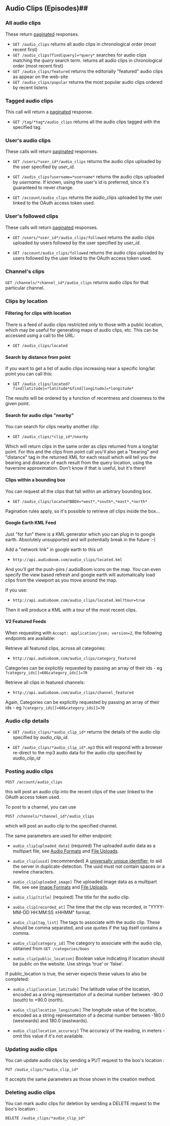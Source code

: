 ## Audio Clips (Episodes)##

### All audio clips ###

These return [paginated](https://github.com/audioboom/api/blob/master/sections/pagination.md) responses.

 * `GET /audio_clips`
  returns all audio clips in chronological order (most recent first)
 * `GET /audio_clips?find[query]=*query*`
  searches for audio clips matching the *query* search term.
  returns all audio clips in chronological order (most recent first)
 * `GET /audio_clips/featured`
  returns the editorially "featured" audio clips as appear on the web-site
 * `GET /audio_clips/popular`
  returns the most popular audio clips ordered by recent listens

### Tagged audio clips ###
This call will return a [paginated](https://github.com/audioboom/api/blob/master/sections/pagination.md) response.

 * `GET /tag/*tag*/audio_clips`
  returns all the audio clips tagged with the specified tag.

### User's audio clips ###
These calls will return [paginated](https://github.com/audioboom/api/blob/master/sections/pagination.md) responses.

 * `GET /users/*user_id*/audio_clips`
  returns the audio clips uploaded by the user specified by *user_id*.

 * `GET /audio_clips?username=*username*`
  returns the audio clips uploaded by *username*.  If known, using the user's id is preferred, since it's guaranteed to never change.

 * `GET /account/audio_clips`
  returns the audio_clips uploaded by the user linked to the OAuth access token used.

### User's followed clips ###
These calls will return [paginated](https://github.com/audioboom/api/blob/master/sections/pagination.md) responses.

 * `GET /users/*user_id*/audio_clips/followed`
  returns the audio clips uploaded by users followed by the user specified by *user_id*.

 * `GET /account/audio_clips/followed`
  returns the audio clips uploaded by users followed by the user linked to the OAuth access token used.

### Channel's clips ###

`GET /channels/*channel_id*/audio_clips` returns audio clips for that particular channel.



### Clips by location ###

#### Filtering for clips with location ####
There is a feed of audio clips restricted only to those with a public location, which may be useful for generating maps of audio clips, etc.
This can be accessed using a call to the URL:

 * `GET /audio_clips/located`

#### Search by distance from point ####
If you want to get a list of audio clips increasing near a specific long/lat point you can call this:

 * `GET /audio_clips/located?find[latitude]=*latitude*&find[longitude]=*longitude*`

The results will be ordered by a function of recentness and closeness to the given point.

#### Search for audio clips "nearby" ####
You can search for clips nearby another clip:

 * `GET /audio_clips/*clip_id*/nearby`

Which will return clips in the same order as clips returned from a long/lat point. For this and the clips from point call you'll also get a "bearing" and "distance" tag in the returned XML for each result which will tell you the bearing and distance of each result from the query location, using the haversine approximation. Don't know if that is useful, but it's there!

#### Clips within a bounding box ####
You can request all the clips that fall within an arbitrary bounding box.

 * `GET /audio_clips/located?BBOX=*west*,*south*,*east*,*north*`

Pagination rules apply, so it's possible to retrieve *all* clips inside the box...

#### Google Earth KML Feed ####

Just "for fun" there is a KML generator which you can plug in to google earth. Absolutely unsupported and will potentially break in the future :-)

Add a "network link" in google earth to this url

 * `http://api.audioboom.com/audio_clips/located.kml`

And you'll get the push-pins / audioBoom icons on the map. You can even specify the view based refresh and google earth will automatically load clips from the viewport as you move around the map.

If you use:

 * `http://api.audioboom.com/audio_clips/located.kml?tour=true`

Then it will produce a KML with a tour of the most recent clips.

#### V2 Featured Feeds ####

When requesting with `Accept: application/json; version=2`, the following endpoints are available:

Retrieve all featured clips, across all categories:

  * `http://api.audioboom.com/audio_clips/category_featured`
  
  Categories can be explicitly requested by passing an array of their ids - eg `?category_ids[]=60&category_ids[]=70`

Retrieve all clips in featured channels:

  * `http://api.audioboom.com/audio_clips/channel_featured`
  
  Again, Categories can be explicitly requested by passing an array of their ids - eg `?category_ids[]=60&category_ids[]=70`

### Audio clip details ###

 * `GET /audio_clips/*audio_clip_id*`
  returns the details of the audio clip specified by *audio_clip_id*.

 * `GET /audio_clips/*audio_clip_id*.mp3`
  this will respond with a browser re-direct to the mp3 audio data for the audio clip specified by *audio_clip_id*

### Posting audio clips ###

`POST /account/audio_clips`

this will post an audio clip into the recent clips of the user linked to the OAuth access token used.

To post to a channel, you can use

`POST /channels/*channel_id*/audio_clips`

which will post an audio clip to the specified channel.

The same parameters are used for either endpoint:


 * `audio_clip[uploaded_data]` (required)
  The uploaded audio data as a multipart file, see [Audio Formats](https://github.com/audioboom/api/blob/master/sections/reference_index.md#audio-formats) and [File Uploads](https://github.com/audioboom/api/blob/master/sections/reference_index.md#file-uploads).

 * `audio_clip[uuid]` (recommended)
  A [universally unique identifier](http://en.wikipedia.org/wiki/Universally_unique_identifier), to aid the server in duplicate-detection.  The uuid must not contain spaces or a newline characters.

 * `audio_clip[uploaded_image]`
  The uploaded image data as a multipart file, see see [Image Formats](https://github.com/audioboom/api/blob/master/sections/reference_index.md#image-formats) and [File Uploads](https://github.com/audioboom/api/blob/master/sections/reference_index.md#file-uploads).

 * `audio_clip[title]` (required)
  The title for the audio clip.

 * `audio_clip[recorded_at]`
  The time that the clip was recorded, in "YYYY-MM-DD HH:MM:SS ±HHMM" format.

 * `audio_clip[tag_list]`
  The tags to associate with the audio clip. These should be comma separated, and use quotes if the tag itself contains a comma.

 * `audio_clip[category_id]`
  The category to associate with the audio clip, obtained from `GET /categories/boos`

 * `audio_clip[public_location]`
  Boolean value indicating if location should be public on the website. Use strings 'true' or 'false'.

If public_location is true, the server expects these values to also be completed:

 * `audio_clip[location_latitude]`
  The latitude value of the location, encoded as a string representation of a decimal number between -90.0 (south) to +90.0 (north).

 * `audio_clip[location_longitude]`
  The longitude value of the location, encoded as a string representation of a decimal number between -180.0 (westwards) and 180.0 (eastwards).

 * `audio_clip[location_accuracy]`
  The accuracy of the reading, in meters - omit this value if it's not available.

### Updating audio clips ###

You can update audio clips by sending a PUT request to the boo's location :

`PUT /audio_clips/*audio_clip_id*`

It accepts the same parameters as those shown in the creation method.

### Deleting audio clips ###

You can mark audio clips for deletion by sending a DELETE request to the boo's location :

`DELETE /audio_clips/*audio_clip_id*`
